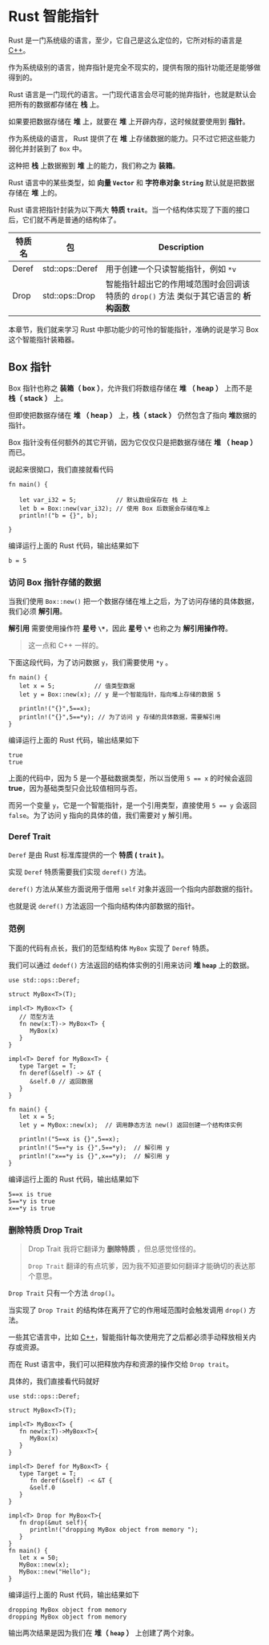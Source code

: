 # Rust 智能指针

Rust 是一门系统级的语言，至少，它自己是这么定位的，它所对标的语言是 [C++](https://www.twle.cn/l/yufei/cplusplus/cplusplus-basic-index.html)。

作为系统级别的语言，抛弃指针是完全不现实的，提供有限的指针功能还是能够做得到的。

Rust 语言是一门现代的语言。一门现代语言会尽可能的抛弃指针，也就是默认会把所有的数据都存储在 **栈** 上。

如果要把数据存储在 **堆** 上，就要在 **堆** 上开辟内存，这时候就要使用到 **指针**。

作为系统级的语言， Rust 提供了在 **堆** 上存储数据的能力。只不过它把这些能力弱化并封装到了 `Box` 中。

这种把 **栈** 上数据搬到 **堆** 上的能力，我们称之为 **装箱**。

Rust 语言中的某些类型，如 **向量 `Vector`** 和 **字符串对象 `String`** 默认就是把数据存储在 **堆** 上的。

Rust 语言把指针封装为以下两大 **特质 `trait`**。当一个结构体实现了下面的接口后，它们就不再是普通的结构体了。

| 特质名 | 包              | Description                                                  |
| ------ | --------------- | ------------------------------------------------------------ |
| Deref  | std::ops::Deref | 用于创建一个只读智能指针，例如 `*v`                          |
| Drop   | std::ops::Drop  | 智能指针超出它的作用域范围时会回调该特质的 `drop()` 方法 类似于其它语言的 **析构函数** |

本章节，我们就来学习 Rust 中那功能少的可怜的智能指针，准确的说是学习 Box 这个智能指针装箱器。

## Box 指针

Box 指针也称之 **装箱（ box ）**，允许我们将数组存储在 **堆 （ heap ）** 上而不是 **栈（ stack ）** 上。

但即使把数据存储在 **堆 （ heap ）** 上，**栈（ stack ）** 仍然包含了指向 **堆**数据的指针。

Box 指针没有任何额外的其它开销，因为它仅仅只是把数据存储在 **堆 （ heap ）** 而已。

说起来很拗口，我们直接就看代码

```
fn main() {

   let var_i32 = 5;           // 默认数组保存在 栈 上
   let b = Box::new(var_i32); // 使用 Box 后数据会存储在堆上
   println!("b = {}", b);

}
```

编译运行上面的 Rust 代码，输出结果如下

```
b = 5
```

### 访问 Box 指针存储的数据

当我们使用 `Box::new()` 把一个数据存储在堆上之后，为了访问存储的具体数据，我们必须 **解引用**。

**解引用** 需要使用操作符 **星号 `\*`**，因此  **星号 `\*`** 也称之为 **解引用操作符**。

>   这一点和 C++ 一样的。

下面这段代码，为了访问数据 `y`，我们需要使用 `*y` 。

```
fn main() {
   let x = 5;           // 值类型数据
   let y = Box::new(x); // y 是一个智能指针，指向堆上存储的数据 5 

   println!("{}",5==x);
   println!("{}",5==*y); // 为了访问 y 存储的具体数据，需要解引用
}
```

编译运行上面的 Rust 代码，输出结果如下

```
true
true
```

上面的代码中，因为 5 是一个基础数据类型，所以当使用 `5 == x` 的时候会返回 **true**，因为基础类型只会比较值相同与否。

而另一个变量 `y`，它是一个智能指针，是一个引用类型，直接使用 `5 == y` 会返回 `false`。为了访问 y 指向的具体的值，我们需要对 y 解引用。

### Deref Trait

`Deref` 是由 Rust 标准库提供的一个 **特质 ( `trait` )**。

实现 `Deref` 特质需要我们实现 `deref()` 方法。

`deref()` 方法从某些方面说用于借用 `self` 对象并返回一个指向内部数据的指针。

也就是说 `deref()` 方法返回一个指向结构体内部数据的指针。

### 范例

下面的代码有点长，我们的范型结构体 `MyBox` 实现了 `Deref` 特质。

我们可以通过 `dedef()` 方法返回的结构体实例的引用来访问 **堆 `heap`** 上的数据。

```
use std::ops::Deref;

struct MyBox<T>(T);

impl<T> MyBox<T> { 
   // 范型方法
   fn new(x:T)-> MyBox<T> {
      MyBox(x)
   }
}

impl<T> Deref for MyBox<T> {
   type Target = T;
   fn deref(&self) -> &T {
      &self.0 // 返回数据
   }
}

fn main() {
   let x = 5;
   let y = MyBox::new(x);  // 调用静态方法 new() 返回创建一个结构体实例

   println!("5==x is {}",5==x);
   println!("5==*y is {}",5==*y);  // 解引用 y
   println!("x==*y is {}",x==*y);  // 解引用 y
}
```

编译运行上面的 Rust 代码，输出结果如下

```
5==x is true
5==*y is true
x==*y is true
```

### 删除特质 Drop Trait

>   Drop Trait 我将它翻译为 **删除特质** ，但总感觉怪怪的。
>
>   `Drop Trait` 翻译的有点坑爹，因为我不知道要如何翻译才能确切的表达那个意思。

`Drop Trait` 只有一个方法 `drop()`。

当实现了 `Drop Trait` 的结构体在离开了它的作用域范围时会触发调用 `drop()` 方法。

一些其它语言中，比如 [C++](https://www.twle.cn/l/yufei/cplusplus/cplusplus-basic-index.html)，智能指针每次使用完了之后都必须手动释放相关内存或资源。

而在 Rust 语言中，我们可以把释放内存和资源的操作交给 `Drop trait`。

具体的，我们直接看代码就好

```
use std::ops::Deref;

struct MyBox<T>(T);

impl<T> MyBox<T> {
   fn new(x:T)->MyBox<T>{
      MyBox(x)
   }
}

impl<T> Deref for MyBox<T> {
   type Target = T;
      fn deref(&self) -< &T {
      &self.0
   }
}

impl<T> Drop for MyBox<T>{
   fn drop(&mut self){
      println!("dropping MyBox object from memory ");
   }
}
fn main() {
   let x = 50;
   MyBox::new(x);
   MyBox::new("Hello");
}
```

编译运行上面的 Rust 代码，输出结果如下

```
dropping MyBox object from memory
dropping MyBox object from memory
```

输出两次结果是因为我们在 **堆（ `heap` ）** 上创建了两个对象。